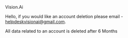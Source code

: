 Vision.Ai

Hello, if you would like an account deletion please email - helpdeskvisionai@gmail.com.

All data related to an account is deleted after 6 Months
